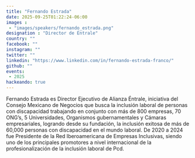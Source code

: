 ```yaml
---
title: "Fernando Estrada"
date: 2025-09-25T01:22:24-06:00
images : 
 - "images/speakers/fernando_estrada.png"
designation : "Director de Éntrale"
country: ""
facebook: ""
instagram: ""
twitter: ""
linkedin: "https://www.linkedin.com/in/fernando-estrada-franco/"
github: ""
events: 
 - 2025
hackeando: true
---
```


Fernando Estrada es Director Ejecutivo de Alianza Éntrale, iniciativa del Consejo Mexicano de Negocios que busca la inclusión laboral de personas con discapacidad trabajando en conjunto con más de 800 empresas, 70 ONG’s, 5 Universidades, Organismos gubernamentales y Cámaras empresariales, logrando desde su fundación, la inclusión exitosa de más de 60,000 personas con discapacidad en el mundo laboral. De 2020 a 2024 fue Presidente de la Red Iberoamericana de Empresas Inclusivas, siendo uno de los principales promotores a nivel internacional de la profesionalización de la inclusión laboral de Pcd.